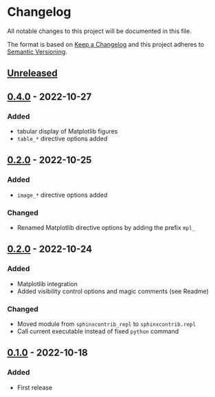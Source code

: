 # Changelog

All notable changes to this project will be documented in this file.

The format is based on [Keep a Changelog](http://keepachangelog.com/en/1.0.0/) and this project adheres to [Semantic Versioning](http://semver.org/spec/v2.0.0.html).

## [Unreleased]

## [0.4.0] - 2022-10-27

### Added

- tabular display of Matplotlib figures
- `table_*` directive options added

## [0.2.0] - 2022-10-25

### Added

- `image_*` directive options added

### Changed

- Renamed Matplotlib directive options by adding the prefix `mpl_`

## [0.2.0] - 2022-10-24

### Added

- Matplotlib integration
- Added visibility control options and magic comments (see Readme)

### Changed

- Moved module from `sphinxcontrib_repl` to `sphinxcontrib.repl`
- Call current executable instead of fixed `python` command

## [0.1.0] - 2022-10-18

### Added

- First release

[unreleased]: https://github.com/sphinx-contrib/repl/compare/v0.4.0...HEAD
[0.4.0]: https://github.com/sphinx-contrib/repl/compare/v0.3.0...v0.4.0
[0.3.0]: https://github.com/sphinx-contrib/repl/compare/v0.2.0...v0.3.0
[0.2.0]: https://github.com/sphinx-contrib/repl/compare/v0.1.0...v0.2.0
[0.1.0]: https://github.com/sphinx-contrib/repl/compare/aa188e...v0.1.0
